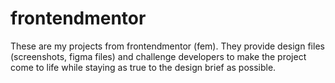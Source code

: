 # frontendmentor
These are my projects from frontendmentor (fem). They provide design files (screenshots, figma files) and challenge developers to make the project come to life while staying as true to the design brief as possible.
